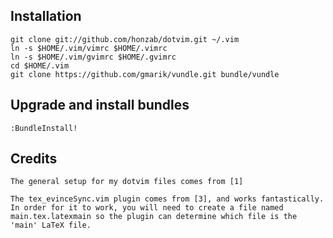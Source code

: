 ## Installation

    git clone git://github.com/honzab/dotvim.git ~/.vim
    ln -s $HOME/.vim/vimrc $HOME/.vimrc
    ln -s $HOME/.vim/gvimrc $HOME/.gvimrc
    cd $HOME/.vim
    git clone https://github.com/gmarik/vundle.git bundle/vundle

## Upgrade and install bundles

    :BundleInstall!

## Credits

    The general setup for my dotvim files comes from [1]

    The tex_evinceSync.vim plugin comes from [3], and works fantastically. In order for it to work, you will need to create a file named main.tex.latexmain so the plugin can determine which file is the 'main' LaTeX file.

[1]: http://vimcasts.org/episodes/synchronizing-plugins-with-git-submodules-and-pathogen/
[3]: https://github.com/peder2tm/sved
